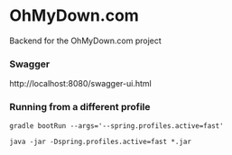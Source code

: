 # OhMyDown.com

Backend for the OhMyDown.com project

### Swagger
http://localhost:8080/swagger-ui.html

### Running from a different profile
```
gradle bootRun --args='--spring.profiles.active=fast'
```
```
java -jar -Dspring.profiles.active=fast *.jar
```